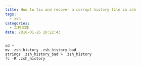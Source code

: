 ```yaml
---
title: How to fix and recover a corrupt history file in zsh
tags:
  - zsh 
categories:
  - 工程实践 
date: 2016-01-26 10:22:43
---
```


	cd ~
	mv .zsh_history .zsh_history_bad
	strings .zsh_history_bad > .zsh_history
	fc -R .zsh_history
